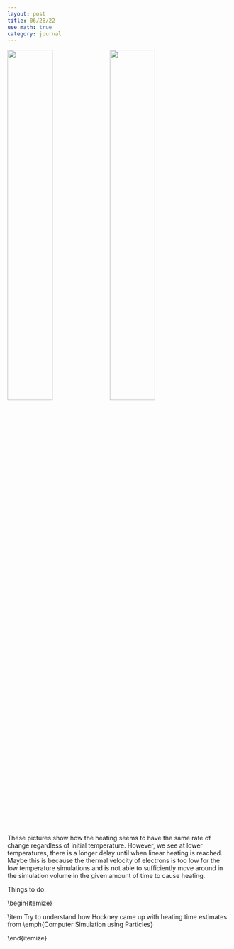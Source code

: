 ```yaml
---
layout: post
title: 06/28/22
use_math: true
category: journal
---
```


<img src="/osunotebook/journal/images/Heat_Delay_2nm.png" style="width: 45%;"/> <img src="/osunotebook/journal/images/Heat_Delay_5nm.PNG" style="width: 45%;"/>

These pictures show how the heating seems to have the same rate of change regardless of initial temperature. However, we see at lower temperatures, there is a longer delay until when linear heating is reached. Maybe this is because the thermal velocity of electrons is too low for the low temperature simulations and is not able to sufficiently move around in the simulation volume in the given amount of time to cause heating. 

Things to do: 

\begin{itemize}

\item Try to understand how Hockney came up with heating time estimates from \emph{Computer Simulation using Particles}

\end{itemize}
    
